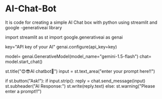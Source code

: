 # AI-Chat-Bot
It is code for creating a simple AI Chat box with python using streamlit and google -generativeai library  

import streamlit as st
import google.generativeai as genai

key="API key of your AI"
genai.configure(api_key=key)

model= genai.GenerativeModel(model_name="gemini-1.5-flash")
chat= model.start_chat()


st.title("😍😎AI chatbot🤖")
input = st.text_area("enter your prompt here!!")

if st.button("Ask!"):
    if input.strip():
        reply = chat.send_message(input)
        st.subheader("AI Response:")
        st.write(reply.text)
    else:
        st.warning("Please enter a prompt!!")


